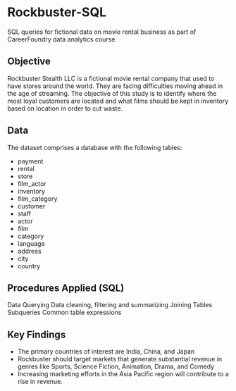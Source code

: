 # Rockbuster-SQL
SQL queries for fictional data on movie rental business as part of CareerFoundry data analytics course

## Objective
Rockbuster Stealth LLC is a fictional movie rental company that used to have stores around the world. They are facing difficulties moving ahead in the age of streaming. The objective of this study is to identify where the most loyal customers are located and what films should be kept in inventory based on location in order to cut waste.

## Data
The dataset comprises a database with the following tables:
* payment
* rental
* store
* film_actor
* inventory
* film_category
* customer
* staff
* actor
* film
* category
* language
* address
* city
* country

## Procedures Applied (SQL)
Data Querying
Data cleaning, filtering and summarizing
Joining Tables
Subqueries
Common table expressions

## Key Findings

- The primary countries of interest are India, China, and Japan
- Rockbuster should target markets that generate substantial revenue in genres like Sports, Science Fiction, Animation, Drama, and Comedy
- Increasing marketing efforts in the Asia Pacific region will contribute to a rise in revenue.


